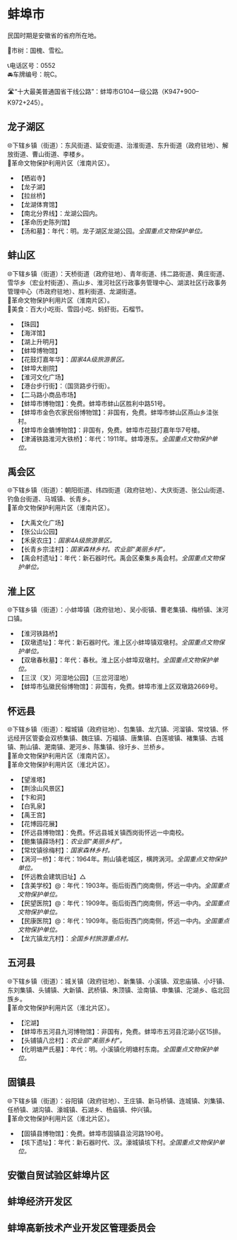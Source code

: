 # 蚌埠市   
民国时期是安徽省的省府所在地。    
  
🌳市树：国槐、雪松。    
  
📞电话区号：0552  
🚘车牌编号：皖C。   
  
🛣️“十大最美普通国省干线公路”：蚌埠市G104一级公路（K947+900–K972+245）。   

## 龙子湖区  
🌐下辖乡镇（街道）：东风街道、延安街道、治淮街道、东升街道（政府驻地）、解放街道、曹山街道、李楼乡。    
🚩革命文物保护利用片区（淮南片区）。   
  
* 【栖岩寺】  
* 【龙子湖】  
* 【拉丝桥】  
* 【龙湖体育馆】  
* 【南北分界线】：龙湖公园内。   
* 【革命历史陈列馆】  
* 【汤和墓】：年代：明。龙子湖区龙湖公园。*全国重点文物保护单位。*  

## 蚌山区  
🌐下辖乡镇（街道）：天桥街道（政府驻地）、青年街道、纬二路街道、黄庄街道、雪华乡（宏业村街道）、燕山乡、淮河社区行政事务管理中心、湖滨社区行政事务管理中心（市政府驻地）、胜利街道、龙湖街道。    
🚩革命文物保护利用片区（淮南片区）。   
🍴美食：百大小吃街、雪园小吃、蚂虾街。石榴节。   
  
* 【珠园】  
* 【海洋馆】  
* 【湖上升明月】  
* 【蚌埠博物馆】  
* 【花鼓灯嘉年华】：*国家4A级旅游景区。*  
* 【蚌埠大剧院】  
* 【淮河文化广场】  
* 【港台步行街】：（国货路步行街）。   
* 【二马路小商品市场】  
* 【蚌埠市博物馆】：免费。蚌埠市蚌山区胜利中路51号。   
* 【蚌埠市金色农家民俗博物馆】：非国有，免费。蚌埠市蚌山区燕山乡洼张村。   
* 【蚌埠市金鐀博物馆】：非国有，免费。蚌埠市花鼓灯嘉年华7号楼。   
* 【津浦铁路淮河大铁桥】：年代：1911年。蚌埠港东。*全国重点文物保护单位。*  

## 禹会区  
🌐下辖乡镇（街道）：朝阳街道、纬四街道（政府驻地）、大庆街道、张公山街道、钓鱼台街道、马城镇、长青乡。    
🚩革命文物保护利用片区（淮南片区）。   
  
* 【大禹文化广场】  
* 【张公山公园】  
* 【禾泉农庄】：*国家4A级旅游景区。*  
* 【长青乡宗洼村】：*国家森林乡村。农业部“美丽乡村”。*  
* 【禹会村遗址】：年代：新石器时代。禹会区秦集乡禹会村。*全国重点文物保护单位。*  

## 淮上区  
🌐下辖乡镇（街道）：小蚌埠镇（政府驻地）、吴小街镇、曹老集镇、梅桥镇、沫河口镇。    
  
* 【淮河铁路桥】  
* 【双墩遗址】：年代：新石器时代。淮上区小蚌埠镇双墩村。*全国重点文物保护单位。*  
* 【双墩春秋墓】：年代：春秋。淮上区小蚌埠双墩村。*全国重点文物保护单位。*  
* 【三汊（叉）河湿地公园】（三岔河湿地）  
* 【蚌埠市弘徽民俗博物馆】：非国有，免费。蚌埠市淮上区双墩路2669号。   

## 怀远县   
🌐下辖乡镇（街道）：榴城镇（政府驻地）、包集镇、龙亢镇、河溜镇、常坟镇、怀远经开区管委会双桥集镇、魏庄镇、万福镇、唐集镇、白莲坡镇、褚集镇、古城镇、荆山镇、淝南镇、淝河乡、陈集镇、徐圩乡、兰桥乡。   
🚩革命文物保护利用片区（淮南片区）。   
🚩革命文物保护利用片区（淮北片区）。   
  
* 【望淮塔】  
* 【荆涂山风景区】  
* 【卞和洞】  
* 【白乳泉】  
* 【禹王宫】  
* 【花博园花展】  
* 【怀远县博物馆】：免费。怀远县城关镇西岗街怀远一中南校。   
* 【鲍集镇薛场村】：*农业部“美丽乡村”。*  
* 【常坟镇徐梅村】：*国家森林乡村。*  
* 【涡河一桥】：年代：1964年。荆山镇老城区，横跨涡河。*全国重点文物保护单位。*  
* 【怀远教会建筑旧址】△
* 【含美学校】@：年代：1903年。衙后街西门岗南侧，怀远一中内。*全国重点文物保护单位。*  
* 【民望医院】@：年代：1909年。衙后街西门岗南侧，怀远一中内。*全国重点文物保护单位。*  
* 【民康医院】@：年代：1909年。衙后街西门岗南侧，怀远一中内。*全国重点文物保护单位。*  
* 【龙亢镇龙亢村】：*全国乡村旅游重点村。*  

## 五河县  
🌐下辖乡镇（街道）：城关镇（政府驻地）、新集镇、小溪镇、双忠庙镇、小圩镇、东刘集镇、头铺镇、大新镇、武桥镇、朱顶镇、浍南镇、申集镇、沱湖乡、临北回族乡。    
🚩革命文物保护利用片区（淮北片区）。   
  
* 【沱湖】  
* 【蚌埠市五河县九河博物馆】：非国有，免费。蚌埠市五河县沱湖小区15排。   
* 【头铺镇八岔村】：*农业部“美丽乡村”。*  
* 【化明塘严氏墓】：年代：明。小溪镇化明塘村东南。*全国重点文物保护单位。*  

## 固镇县   
🌐下辖乡镇（街道）：谷阳镇（政府驻地）、王庄镇、新马桥镇、连城镇、刘集镇、任桥镇、湖沟镇、濠城镇、石湖乡、杨庙镇、仲兴镇。  
🚩革命文物保护利用片区（淮北片区）。   
  
* 【固镇县博物馆】：免费。蚌埠市固镇县浍河路190号。   
* 【垓下遗址】：年代：新石器时代、汉。濠城镇垓下村。*全国重点文物保护单位。*  

## 安徽自贸试验区蚌埠片区  

## 蚌埠经济开发区  
  
## 蚌埠高新技术产业开发区管理委员会 